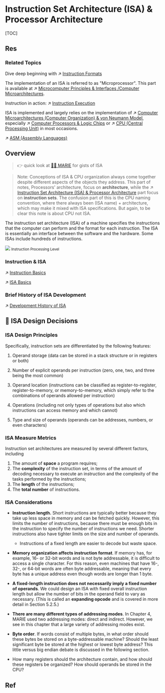 # Instruction Set Architecture (ISA) & Processor Architecture

[TOC]



## Res
### Related Topics
Dive deep beginning with ↗ [Instruction Formats](📌%20Instruction%20Basics/Instruction%20Formats.md)

The implementation of an ISA is referred to as "Microprocessor". This part is available at ↗ [Microcomputer Principles & Interfaces /Computer Microarchitectures](../Computer%20Microarchitectures%20(Computer%20Organization)%20&%20von%20Neumann%20Model/Computer%20Microarchitectures%20(Computer%20Organization)%20&%20von%20Neumann%20Model.md).

Instruction in action: ↗ [Instruction Execution](../../../🛣️%20Program%20Execution%20&%20Compilation%20System/🧙🏿‍♀️%20Execution%20(Runtime)/Instruction%20Execution/Instruction%20Execution.md)

ISA is implemented and largely relies on the implementation of ↗ [Computer Microarchitectures (Computer Organization) & von Neumann Model](../Computer%20Microarchitectures%20(Computer%20Organization)%20&%20von%20Neumann%20Model/Computer%20Microarchitectures%20(Computer%20Organization)%20&%20von%20Neumann%20Model.md), especially ↗ [Computer Processors & Logic Chips](../Computer%20Microarchitectures%20(Computer%20Organization)%20&%20von%20Neumann%20Model/🚦%20Computer%20Processors%20&%20Logic%20Chips/Computer%20Processors%20&%20Logic%20Chips.md) or ↗ [CPU (Central Processing Unit)](../Computer%20Microarchitectures%20(Computer%20Organization)%20&%20von%20Neumann%20Model/🚦%20Computer%20Processors%20&%20Logic%20Chips/Microprocessors%20Unit%20(MPU)/CPU%20(Central%20Processing%20Unit)/CPU%20(Central%20Processing%20Unit).md) in most occasions.

↗ [ASM (Assembly Languages)](../../../👩‍💻%20Programming%20Methodology%20and%20Languages/ASM%20(Assembly%20Languages)/ASM%20(Assembly%20Languages).md)



## Overview
> 👉 quick look at [👧🏽 MARIE](../Computer%20Microarchitectures%20(Computer%20Organization)%20&%20von%20Neumann%20Model/👧🏽%20MARIE.md) for gists of ISA

> Note: 
> Conceptions of ISA & CPU organization always come together despite different aspects of the objects they address. This part of notes, Processors' architecture, focus on **architecture**, while the ↗ [Instruction Set Architecture (ISA) & Processor Architecture](../Instruction%20Set%20Architecture%20(ISA)%20&%20Processor%20Architecture.md) part focus on **instruction sets**. The confusion part of this is the CPU naming convention, where there always been (ISA name) + architecture, which may make it mixed with ISA specifications. But again, to be clear this note is about CPU not ISA. 

The instruction set architecture (ISA) of a machine specifies the instructions that the computer can perform and the format for each instruction. The ISA is essentially an interface between the software and the hardware. Some ISAs include hundreds of instructions.

![](../../../../../../../Assets/Pics/Screenshot%202023-03-21%20at%209.12.25%20PM.png)
<small>Instruction Processing Level</small>


### Instruction & ISA
↗ [Instruction Basics](📌%20Instruction%20Basics/Instruction%20Basics.md)

↗ [ISA Basics](📌%20ISA%20Basics/ISA%20Basics.md)


### Brief History of ISA Development
↗ [Development History of ISA](📌%20ISA%20Basics/Development%20History%20of%20ISA.md)



## 🎨 ISA Design Decisions
### ISA Design Principles
Specifically, instruction sets are differentiated by the following features:
1. Operand storage (data can be stored in a stack structure or in registers or both)

2. Number of explicit operands per instruction (zero, one, two, and three being the most common)

3. Operand location (instructions can be classified as register-to-register, register-to-memory, or memory-to-memory, which simply refer to the combinations of operands allowed per instruction)

4. Operations (including not only types of operations but also which instructions can access memory and which cannot)

5. Type and size of operands (operands can be addresses, numbers, or even characters)


### ISA Measure Metrics
Instruction set architectures are measured by several different factors, including 
1. The amount of **space** a program requires;
2. The **complexity** of the instruction set, in terms of the amount of decoding necessary to execute an instruction and the complexity of the tasks performed by the instructions;
3. The **length** of the instructions;
4. The **total number** of instructions.


### ISA Considerations
- **Instruction length.** Short instructions are typically better because they take up less space in memory and can be fetched quickly. However, this limits the number of instructions, because there must be enough bits in the instruction to specify the number of instructions we need. Shorter instructions also have tighter limits on the size and number of operands.
	- Instructions of a fixed length are easier to decode but waste space.

- **Memory organization affects instruction format**. If memory has, for example, 16- or 32-bit words and is not byte addressable, it is difficult to access a single character. For this reason, even machines that have 16-, 32-, or 64-bit words are often byte addressable, meaning that every byte has a unique address even though words are longer than 1 byte.

- **A fixed-length instruction does not necessarily imply a fixed number of operands**. We could design an ISA with fixed overall instruction length but allow the number of bits in the operand field to vary as necessary. (This is called an **expanding opcode** and is covered in more detail in Section 5.2.5.)

- **There are many different types of addressing modes**. In Chapter 4, MARIE used two addressing modes: direct and indirect. However, we see in this chapter that a large variety of addressing modes exist.

- **Byte order**. If words consist of multiple bytes, in what order should these bytes be stored on a byte-addressable machine? Should the least significant byte be stored at the highest or lowest byte address? This little versus big endian debate is discussed in the following section.

- How many registers should the architecture contain, and how should these registers be organized? How should operands be stored in the CPU?



## Ref
[Intel和AMD 与 x86，ARM，MIPS有什么区别？ - 零度君的回答 - 知乎]: https://www.zhihu.com/question/63627218/answer/211243489

[Instructions in ISA and microinstructions?]: https://softwareengineering.stackexchange.com/questions/273870/instructions-in-isa-and-microinstructions

[Comparison of instruction set architectures]: https://en.wikipedia.org/wiki/Comparison_of_instruction_set_architectures

[Processor register | Wikipedia]: https://en.wikipedia.org/wiki/Processor_register
